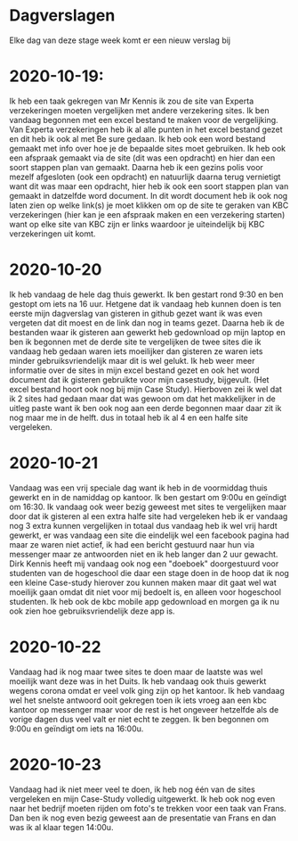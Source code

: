 # Dagverslagen
Elke dag van deze stage week komt er een nieuw verslag bij
# 2020-10-19:
Ik heb een taak gekregen van Mr Kennis ik zou de site van Experta verzekeringen moeten vergelijken met andere verzekering sites.
Ik ben vandaag begonnen met een excel bestand te maken voor de vergelijking. Van Experta verzekeringen heb ik al alle punten in het excel bestand gezet en dit heb ik ook al met Be sure gedaan.
Ik heb ook een word bestand gemaakt met info over hoe je de bepaalde sites moet gebruiken. Ik heb ook een afspraak gemaakt via de site (dit was een opdracht) en hier dan een soort stappen plan van gemaakt. Daarna heb ik een gezins polis voor mezelf afgesloten (ook een opdracht) en natuurlijk daarna terug vernietigt want dit was maar een opdracht, hier heb ik ook een soort stappen plan van gemaakt in datzelfde word document. In dit wordt document heb ik ook nog laten zien op welke link(s) je moet klikken om op de site te geraken van KBC verzekeringen (hier kan je een afspraak maken en een verzekering starten) want op elke site van KBC zijn er links waardoor je uiteindelijk bij KBC verzekeringen uit komt.


# 2020-10-20
Ik heb vandaag de hele dag thuis gewerkt.
Ik ben gestart rond 9:30 en ben gestopt om iets na 16 uur.
Hetgene dat ik vandaag heb kunnen doen is ten eerste mijn dagverslag van gisteren in github gezet want ik was even vergeten dat dit moest en de link dan nog in teams gezet.
Daarna heb ik de bestanden waar ik gisteren aan gewerkt heb gedownload op mijn laptop en ben ik begonnen met de derde site te vergelijken de twee sites die ik vandaag heb gedaan waren iets moeilijker dan gisteren ze waren iets minder gebruiksvriendelijk maar dit is wel gelukt. Ik heb weer meer informatie over de sites in mijn excel bestand gezet en ook het word document dat ik gisteren gebruikte voor mijn casestudy, bijgevult. (Het excel bestand hoort ook nog bij mijn Case Study). 
Hierboven zei ik wel dat ik 2 sites had gedaan maar dat was gewoon om dat het makkelijker in de uitleg paste want ik ben ook nog aan een derde begonnen maar daar zit ik nog maar me in de helft. dus in totaal heb ik al 4 en een halfe site vergeleken.


# 2020-10-21
Vandaag was een vrij speciale dag want ik heb in de voormiddag thuis gewerkt en in de namiddag op kantoor.
Ik ben gestart om 9:00u en geïndigt om 16:30. 
Ik vandaag ook weer bezig geweest met sites te vergelijken maar door dat ik gisteren al een extra halfe site had vergeleken heb ik er vandaag nog 3 extra kunnen vergelijken in totaal dus vandaag heb ik wel vrij hardt gewerkt, er was vandaag een site die eindelijk wel een facebook pagina had maar ze waren niet actief, ik had een bericht gestuurd naar hun via messenger maar ze antwoorden niet en ik heb langer dan 2 uur gewacht.
Dirk Kennis heeft mij vandaag ook nog een "doeboek" doorgestuurd voor studenten van de hogeschool die daar een stage doen in de hoop dat ik nog een kleine Case-study hierover zou kunnen maken maar dit gaat wel wat moeilijk gaan omdat dit niet voor mij bedoelt is, en alleen voor hogeschool studenten. Ik heb ook de kbc mobile app gedownload en morgen ga ik nu ook zien hoe gebruiksvriendelijk deze app is.

# 2020-10-22
Vandaag had ik nog maar twee sites te doen maar de laatste was wel moeilijk want deze was in het Duits.
Ik heb vandaag ook thuis gewerkt wegens corona omdat er veel volk ging zijn op het kantoor.
Ik heb vandaag wel het snelste antwoord ooit gekregen toen ik iets vroeg aan een kbc kantoor op messenger maar voor de rest is het ongeveer hetzelfde als de vorige dagen dus veel valt er niet echt te zeggen.
Ik ben begonnen om 9:00u en geïndigt om iets na 16:00u.

# 2020-10-23
Vandaag had ik niet meer veel te doen, ik heb nog één van de sites vergeleken en mijn Case-Study volledig uitgewerkt.
Ik heb ook nog even naar het bedrijf moeten rijden om foto's te trekken voor een taak van Frans.
Dan ben ik nog even bezig geweest aan de presentatie van Frans en dan was ik al klaar tegen 14:00u.
